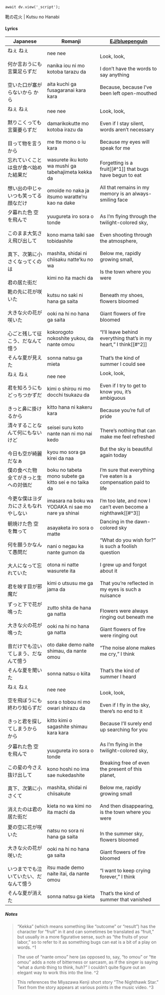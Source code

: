```dataviewjs
await dv.view('_script');
```
靴の花火 | Kutsu no Hanabi
#### Lyrics

| Japanese                                                              | Romanji                                                                                                                                          | [EJ/bluepenguin](https://ejtranslations.wordpress.com/2017/12/19/yorushika-kutsu-no-hanabi/)                                                                                                        |
| --------------------------------------------------------------------- | ------------------------------------------------------------------------------------------------------------------------------------------------ | --------------------------------------------------------------------------------------------------------------------------------------------------------------------------------------------------- |
| ねぇ ねぇ<br><br>何か言おうにも言葉足らずだ<br><br>空いた口が塞がらないから から                     | nee nee<br><br>nanika iou ni mo kotoba tarazu da<br><br>aita kuchi ga fusagaranai kara kara                                                      | Look, look,<br><br>I don’t have the words to say anything<br><br>Because, because I’ve been left open-mouthed                                                                                       |
| ねぇ ねぇ<br><br>黙りこくっても言葉要らずだ<br><br>目って物を言うから<br>                       | nee nee<br><br>damarikokutte mo kotoba irazu da<br><br>me tte mono o iu kara                                                                     | Look, look,<br><br>Even if I stay silent, words aren’t necessary<br><br>Because my eyes will speak for me                                                                                           |
| 忘れていくことは虫が食べ始めた結果だ<br><br>想い出の中じゃいつも笑ってる顔なだけ<br>                      | wasurete iku koto wa mushi ga tabehajimeta kekka da<br><br>omoide no naka ja itsumo waratte’ru kao na dake                                       | Forgetting is a fruit[[#^1]] that bugs have begun to eat<br><br>All that remains in my memory is an always-smiling face                                                                             |
| 夕暮れた色 空を飛んで<br><br>このまま大気さえ飛び出して<br><br>真下、次第に小さくなってくのは<br><br>君の居た街だ | yuugureta iro sora o tonde<br><br>kono mama taiki sae tobidashite<br><br>mashita, shidai ni chiisaku natte’ku no wa<br><br>kimi no ita machi da  | As I’m flying through the twilight-colored sky,<br><br>Even shooting through the atmosphere,<br><br>Below me, rapidly growing small,<br><br>Is the town where you were                              |
| 靴の先に花が咲いた<br><br>大きな火の花が咲いた<br><br>心ごと残して征こう、だなんて憶う                   | kutsu no saki ni hana ga saita<br><br>ooki na hi no hana ga saita<br><br>kokorogoto nokoshite yukou, da nante omou                               | Beneath my shoes, flowers bloomed<br><br>Giant flowers of fire bloomed<br><br>“I’ll leave behind everything that’s in my heart,” I think[[#^2]]                                                     |
| そんな夏が見えた<br>                                                          | sonna natsu ga mieta                                                                                                                             | That’s the kind of summer I could see                                                                                                                                                               |
| ねぇ ねぇ<br><br>君を知ろうにもどっちつかずだ<br><br>きっと鼻に掛けるから                         | nee nee<br><br>kimi o shirou ni mo docchi tsukazu da<br><br>kitto hana ni kakeru kara                                                            | Look, look,<br><br>Even if I try to get to know you, it’s ambiguous<br><br>Because you’re full of pride                                                                                             |
| 清々することなんて何にもないけど<br><br>今日も空が綺麗だなぁ                                    | seisei suru koto nante nan ni mo nai kedo<br><br>kyou mo sora ga kirei da naa                                                                    | There’s nothing that can make me feel refreshed<br><br>But the sky is beautiful again today                                                                                                         |
| 僕の食べた物 全てがきっと生への対価だ<br><br>今更な僕はヨダカにさえもなれやしない<br>                     | boku no tabeta mono subete ga kitto sei e no taika da<br><br>imasara na boku wa YODAKA ni sae mo nare ya shinai                                  | I’m sure that everything I’ve eaten is a compensation paid to life<br><br>I’m too late, and now I can’t even become a nighthawk[[#^3]]                                                              |
| 朝焼けた色 空を舞って<br><br>何を願うかなんて愚問だ<br><br>大人になって忘れていた<br><br>君を映す目が邪魔だ    | asayaketa iro sora o matte<br><br>nani o negau ka nante gumon da<br><br>otona ni natte wasurete ita<br><br>kimi o utsusu me ga jama da           | Dancing in the dawn-colored sky<br><br>“What do you wish for?” is such a foolish question<br><br>I grew up and forgot about it<br><br>That you’re reflected in my eyes is such a nuisance           |
| ずっと下で花が鳴った<br><br>大きな火の花が鳴った<br><br>音だけでも泣いてしまう、だなんて憶う                | zutto shita de hana ga natta<br><br>ooki na hi no hana ga natta<br><br>oto dake demo naite shimau, da nante omou                                 | Flowers were always ringing out beneath me<br><br>Giant flowers of fire were ringing out<br><br>“The noise alone makes me cry,” I think                                                             |
| そんな夏を聞いた                                                              | sonna natsu o kiita                                                                                                                              | That’s the kind of summer I heard                                                                                                                                                                   |
| ねぇ ねぇ<br><br>空を飛ぼうにも終わり知らずだ<br><br>きっと君を探してしまうから から                   | nee nee<br><br>sora o tobou ni mo owari shirazu da<br><br>kitto kimi o sagashite shimau kara kara                                                | Look, look,<br><br>Even if I fly in the sky, there’s no end to it<br><br>Because I’ll surely end up searching for you                                                                               |
| 夕暮れた色 空を飛んで<br><br>この星の今さえ抜け出して<br><br>真下、次第に小さくて<br><br>消えたのは君の居た街だ  | yuugureta iro sora o tonde<br><br>kono hoshi no ima sae nukedashite<br><br>mashita, shidai ni chiisakute<br><br>kieta no wa kimi no ita machi da | As I’m flying in the twilight-colored sky,<br><br>Breaking free of even the present of this planet,<br><br>Below me, rapidly growing small<br><br>And then disappearing, is the town where you were |
| 夏の空に花が咲いた<br><br>大きな火の花が咲いた<br><br>いつまででも泣いていたい、だなんて憶う                | natsu no sora ni hana ga saita<br><br>ooki na hi no hana ga saita<br><br>itsu made demo naite itai, da nante omou                                | In the summer sky, flowers bloomed<br><br>Giant flowers of fire bloomed<br><br>“I want to keep crying forever,” I think                                                                             |
| そんな夏が消えた                                                              | sonna natsu ga kieta                                                                                                                             | That’s the kind of summer that vanished                                                                                                                                                             |
##### Notes
>“Kekka” (which means something like “outcome” or “result”) has the character for “fruit” in it and can sometimes be translated as “fruit,” but usually in a more figurative sense, such as “the fruits of your labor,” so to refer to it as something bugs can eat is a bit of a play on words. ^1

>The use of “nante omou” here (as opposed to, say, “to omou” or “tte omou” adds a note of bitterness or sarcasm, as if the singer is saying “what a dumb thing to think, huh?” I couldn’t quite figure out an elegant way to work this into the line. ^2

>This references the Miyazawa Kenji short story “The Nighthawk Star.” Text from the story appears at various points in the music video. ^3